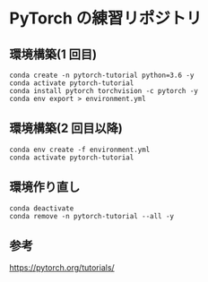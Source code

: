 # PyTorch の練習リポジトリ

## 環境構築(1 回目)

```
conda create -n pytorch-tutorial python=3.6 -y
conda activate pytorch-tutorial
conda install pytorch torchvision -c pytorch -y
conda env export > environment.yml
```

## 環境構築(2 回目以降)

```
conda env create -f environment.yml
conda activate pytorch-tutorial
```

## 環境作り直し

```
conda deactivate
conda remove -n pytorch-tutorial --all -y
```

## 参考
https://pytorch.org/tutorials/
